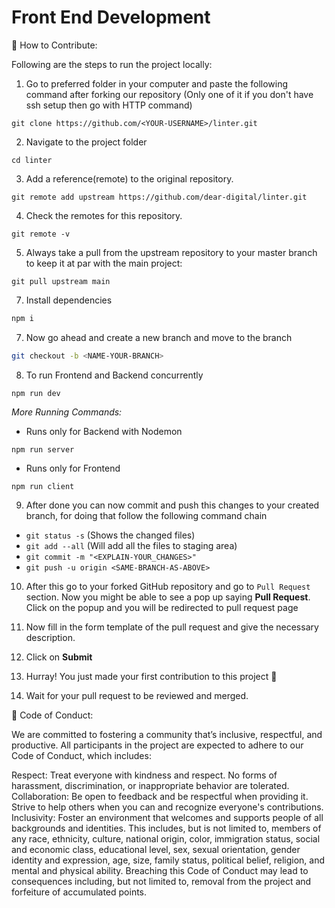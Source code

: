 # Front End Development



🤝 How to Contribute:

Following are the steps to run the project locally:

1.  Go to preferred folder in your computer and paste the following command after forking our repository (Only one of it if you don't have ssh setup then go with HTTP command)

```
git clone https://github.com/<YOUR-USERNAME>/linter.git
```

2.  Navigate to the project folder

```
cd linter
```

3. Add a reference(remote) to the original repository.
```
git remote add upstream https://github.com/dear-digital/linter.git
```

4. Check the remotes for this repository.
```
git remote -v
```
5. Always take a pull from the upstream repository to your master branch to keep it at par with the main project:
```
git pull upstream main
```

7.  Install dependencies

```bash
npm i 
```

7.  Now go ahead and create a new branch and move to the branch

```bash
git checkout -b <NAME-YOUR-BRANCH>
```

8.  To run Frontend and Backend concurrently
```
npm run dev
``` 

*More Running Commands:*
- Runs only for Backend with Nodemon
```
npm run server
```
- Runs only for Frontend
```
npm run client
```

9.  After done you can now commit and push this changes to your created branch, for doing that follow the following command chain

- `git status -s` (Shows the changed files)
- `git add --all` (Will add all the files to staging area)
- `git commit -m "<EXPLAIN-YOUR_CHANGES>"`
- `git push -u origin <SAME-BRANCH-AS-ABOVE>`

10.  After this go to your forked GitHub repository and go to `Pull Request` section. Now you might be able to see a pop up saying **Pull Request**. Click on the popup and you will be redirected to pull request page

11.  Now fill in the form template of the pull request and give the necessary description.

12.  Click on **Submit**

13. Hurray! You just made your first contribution to this project 🎉

14. Wait for your pull request to be reviewed and merged.

📜 Code of Conduct:

We are committed to fostering a community that’s inclusive, respectful, and productive. All participants in the project are expected to adhere to our Code of Conduct, which includes:

Respect: Treat everyone with kindness and respect. No forms of harassment, discrimination, or inappropriate behavior are tolerated.
Collaboration: Be open to feedback and be respectful when providing it. Strive to help others when you can and recognize everyone's contributions.
Inclusivity: Foster an environment that welcomes and supports people of all backgrounds and identities. This includes, but is not limited to, members of any race, ethnicity, culture, national origin, color, immigration status, social and economic class, educational level, sex, sexual orientation, gender identity and expression, age, size, family status, political belief, religion, and mental and physical ability.
Breaching this Code of Conduct may lead to consequences including, but not limited to, removal from the project and forfeiture of accumulated points.
